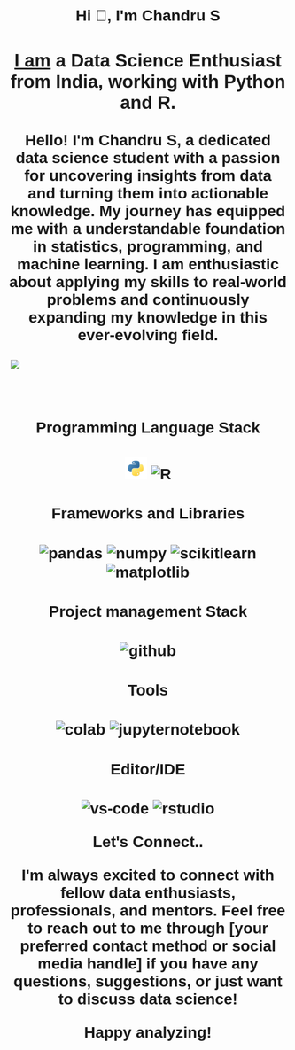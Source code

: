 <h1 align="center"><font face="Arial">Hi 👋, I'm Chandru S
<h3 align="center"><font face="Arial"><a href="https://www.linkedin.com/in/chandru-s-58856b267/" target="_blank" rel="noreferrer">I am</a> a Data Science Enthusiast from India, working with Python and R.</font></h3>

  Hello! I'm Chandru S, a dedicated data science student with a passion for uncovering insights from data and turning them into actionable knowledge. My journey has equipped me with a understandable foundation in statistics, programming, and machine learning. I am enthusiastic about applying my skills to real-world problems and continuously expanding my knowledge in this ever-evolving field.

  
<img align="right" src="https://user-images.githubusercontent.com/74038190/212749447-bfb7e725-6987-49d9-ae85-2015e3e7cc41.gif" width="500">
<br><br>

#### Programming Language Stack
<img src="https://raw.githubusercontent.com/github/explore/80688e429a7d4ef2fca1e82350fe8e3517d3494d/topics/python/python.png" alt="python" title="python" width="40" height="40"/>
<img src="https://upload.wikimedia.org/wikipedia/commons/thumb/1/1b/R_logo.svg/1200px-R_logo.svg.png" alt="R" title="R" width="40" height="35"/>

#### Frameworks and Libraries
<img src="https://encrypted-tbn0.gstatic.com/images?q=tbn:ANd9GcQ-NEICv1aGTvDRncdvM_fXoah5SNWx4pXAvg&s" alt="pandas" title="pandas" width="60" height="40"/>
<img src="https://upload.wikimedia.org/wikipedia/commons/thumb/3/31/NumPy_logo_2020.svg/2560px-NumPy_logo_2020.svg.png" alt="numpy" title="numpy" width="70" height="40"/>
<img src="https://upload.wikimedia.org/wikipedia/commons/thumb/0/05/Scikit_learn_logo_small.svg/2560px-Scikit_learn_logo_small.svg.png" alt="scikitlearn" title="scikitlearn" width="70" height="40"/>
<img src="https://media.licdn.com/dms/image/D4D12AQFq38cGkv_oHQ/article-cover_image-shrink_600_2000/0/1679493396295?e=2147483647&v=beta&t=VbHivrsD3KbirknCmH5nq0TIEZxtIi7u2PuZXXiOYow" alt="matplotlib" title="matplotlib" width="40" height="40"/>


#### Project management Stack
<img src="https://cdn.pixabay.com/photo/2022/01/30/13/33/github-6980894_1280.png" alt="github" title="github" width="40" height="40"/>

#### Tools
<img src="https://upload.wikimedia.org/wikipedia/commons/thumb/d/d0/Google_Colaboratory_SVG_Logo.svg/1280px-Google_Colaboratory_SVG_Logo.svg.png" alt="colab" title="colab" width="60" height="40"/>
<img src="https://nightingalehq.ai/knowledgebase/glossary/what-is-jupyter/jupyter.jpg" alt="jupyternotebook" title="jupyternotebook" width="60" height="40"/>

#### Editor/IDE
<img src="https://seeklogo.com/images/V/visual-studio-code-logo-284BC24C39-seeklogo.com.png" alt="vs-code" title="vs-code" width="40" height="40"/>
<img src="https://cdn.icon-icons.com/icons2/1381/PNG/512/rstudio_94807.png" alt="rstudio" title="rstudio" width="40" height="40"/>


<p align="center">Let's Connect..
</p>

I'm always excited to connect with fellow data enthusiasts, professionals, and mentors. Feel free to reach out to me through [your preferred contact method or social media handle] if you have any questions, suggestions, or just want to discuss data science!

<p align="center">
Happy analyzing!
</p>


